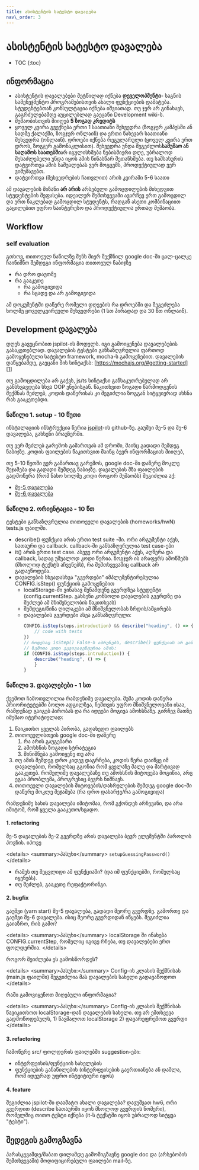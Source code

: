 ```yaml
---
title: ასისტენტის სატესტო დავალება
nav\_order: 3
---
```

# ასისტენტის სატესტო დავალება

- TOC
{:toc}


## ინფორმაცია
- ასისტენტის დავალებები მეტწილად იქნება **დეველოპმენტი**- საგნის სამენეჯმენტო პროგრამებისთვის ახალი ფუნქციების დამატება. სტუდენტებთან კონსულტაცია იქნება იშვიათად. თუ ჯერ არ გინახავს, გაგრძელებამდე აუცილებლად გაეცანი Development wiki-ს.
- მუშაობისთვის მიიღებ **5 ზოგად კრედიტს**
- ყოველ კვირა გვექნება ერთი 1 საათიანი შეხვედრა (ზოგჯერ კამპუსში ან სადმე ქალაქში, ზოგჯერ ონლაინ) და ერთი ნახევარ საათიანი შეხვედრა (ონლაინ). დროები იქნება რეგულარული (ყოველ კვირა ერთ დროს, ზოგჯერ გამონაკლისით).  შეხვედრა უნდა შეგეძლოს**სამუშაო ან საღამოს საათებში**არ იგულისხმება ნებისმიერი დღე, უბრალოდ შესაძლებელი უნდა იყოს ამის წინასწარ შეთანხმება. თუ სამსახურის დატვირთვა ამის საშუალებას ვერ მოგცემს, პროდუქტიულად ვერ ვიმუშავებთ.
- დატვირთვა (შეხვედრების ჩათვლით) არის კვირაში 5-6 საათი

ამ დავალების მიზანი **არ არის** არსებული გამოცდილების მიხედვით სტუდენტების შეფასება. იდეალურ შემთხვევაში ავარჩევ ერთ გამოცდილ და ერთ ნაკლებად გამოცდილ სტუდენტს, რადგან ასეთი კომბინაციით გაცილებით უფრო საინტერესო და პროდუქტიულია ერთად მუშაობა.

## Workflow
### self evaluation
გთხოვ, თითოეულ ნაწილზე შენს მიერ შექმნილ google doc-ში ცალ-ცალკე ჩაინიშნო შემდეგი ინფორმაცია თითოეულ ნაბიჯზე
- რა დრო დაუთმე
- რა გააკეთე
	- რა გამოგივიდა
	- რა სცადე და არ გამოგივიდა

ამ დოკუმენტში დაწერე რომელი დღეების რა დროებში და შეგეძლება ხოლმე ყოველკვირეული შეხვედრები (1 სთ პირადად და 30 წთ ონლაინ).

## Development დავალება
დღეს გავეცნობით jspilot-ის მოდულს. იგი გამოიყენება დავალებების გასაკეთებლად. დავალების ტესტები განსაზღვრულია ფართოდ გამოყენებული სატესტო framework, mocha-ს გამოყენებით. დავალების დაწყებამდე, გაეცანი მის სინტაქსს: [https://mochajs.org/#getting-started][1]

თუ გამოცდილება არ გაქვს, js/ts სინტაქსი განსაკუთრებულად არ განსხვავდება სხვა OOP ენებისგან. წაკითხვით ზოგადი წარმოდგენის შექმნას შეძლებ, კოდის დაწერისას კი შეგიძლია ზოგგან სიტყვიერად ახსნა რას გააკეთებდი. 

### ნაწილი 1. setup - 10 წუთი
ინსტალაციის ინსტრუქცია წერია [jspilot][2]-ის github-ზე. გაუშვი მე-5 და მე-6 დავალება, გახსენი ბრაუზერში.

თუ ვერ შეძლებ გარემოს გამართვას ამ დროში, მაინც გადადი შემდეგ ნაბიჯზე. კოდის ფაილების წაკითხვით მაინც ბევრ ინფორმაციას მიიღებ,

თუ 5-10 წუთში ვერ გამართავ გარემოს, google doc-ში დაწერე მოკლე შეჯამება და გადადი შემდეგ ნაბიჯზე. დავალების მზა ფაილების გადმოწერა (რომ ნახო ხოლმე კოდი როგორ მუშაობს) შეგიძლია აქ:
- [მე-5 დავალება][3]
- [მე-6 დავალება][4]

### ნაწილი 2. ორიენტაცია - 10 წთ
ტესტები განსაზღვრულია თითოეული დავალების (homeworks/hwN) tests.js ფაილში.

- describe() ფუნქცია არის ერთი test suite -ში. ორი არგუმენტი აქვს, სათაური და callback. callback-ში განსაზღვრულია test case-ები
- it() არის ერთი test case. ასევე ორი არგუმენტი აქვს, აღწერა და callback, სადაც უშუალოდ კოდი წერია. ზოგჯერ ის არაფერს ამოწმებს (მხოლოდ ტექსტს აჩვენებს), რა შემთხვევაშიც callback არ გადაეწოდება.
- დავალების სხვადასხვა "გვერდები" იმპლემენტირებულია CONFIG.isStep() ფუნქციის გამოყენებით
	- localStorage-ში ვინახავ მენამდენე გვერდზეა სტუდენტი (config.currentStep. გახსენი კონსოლი დავალების გვერდზე და შეძლებ ამ მნიშვნელობის წაკითხვას)
	- შემდეგი/წინა ღილაკები ამ მნიშვნელობას ზრდის/ამცირებს
	- დავალების გვერდები ასეა განსაზღვრული:
		```js
		CONFIG.isStep(steps.introduction) && describe("heading", () => {
			// code with tests
		})
		// როდესაც isStep() False-ს აბრუნებს, describe() ფუნქციას არ გამოიძახებს.
		// ზემოთა კოდი ეკვივალენტურია ამის:
		if (CONFIG.isStep(steps.intruduction)) {
			describe("heading", () => {
			}
		}

		```

### ნაწილი 3. დავალებები - 1  სთ
ქვემოთ ჩამოთვლილია რამდენიმე დავალება. მუშა კოდის დაწერა პრიორიტეტებში ბოლო ადგილზეა, ჩემთვის უფრო მნიშვნელოვანი ისაა, რამდენად გაიგებ პირობას და რა იდეები მოგივა ამოხსნაზე. გირჩევ მათზე იმუშაო იტერატიულად:
1. წაიკითხო ყველას პირობა, გადახედო ფაილებს
2. თითოეულისთვის google doc-ში დაწერე
	1. რა არის გაუგებარი
	2. ამოხსნის ზოგადი სტრატეგია
	3. მინიშნება გამოიყენე თუ არა
3. თუ ამის შემდეგ დრო კიდევ დაგრჩება, კოდის წერა დაიწყე იმ დავალებით, რომელსაც გგონია რომ ყველაზე მალე და მარტივად გააკეთებ. რომელიმე დავალებაზე თუ ამოხსნის მიტოვება მოგიწია, არც ეგაა პრობლემა, პროგრესიც ბევრს ნიშნავს.
4. თითოეული დავალების მიტოვების/დასრულების შემდეგ google doc-ში დაწერე მოკლე შეჯამება (რა დრო დახარჯე/რა გამოგივიდა)

რამდენიმე სახის დავალება იმიტომაა, რომ გქონდეს არჩევანი, და არა იმიტომ, რომ ყველა გააკეთო/სცადო.

#### 1. refactoring
მე-5 დავალების მე-2 გვერდზე არის დავალება ბევრ ელემენტში პაროლის პოვნის. იპოვე 

\<details\>
\<summary\>პასუხი\</summary\>
`setupGuessingPassword()`
\</details\>
- რამეს თუ შეცვლიდი ამ ფუნქციაში? (და იმ ფუნქციებში, რომელსაც იყენებს).
-  თუ შეძლებ, გააკეთე რეფაქტორინგი.

#### 2. bugfix
გაუშვი (yarn start) მე-5 დავალება, გადადი მეორე გვერდზე. გამორთე და გაუშვი მე-6 დავალება. ისიც მეორე გვერდიდან იწყებს. შეგიძლია გაიაზრო, რის გამო?

\<details\>
\<summary\>პასუხი\</summary\>
localStorage ში ინახება CONFIG.currentStep, რომელიც იგივე რჩება, თუ დავალებები ერთ ფოლდერშია.
\</details\>

როგორ შეიძლება ეს გამოსწორდეს?

\<details\>
\<summary\>პასუხი:\</summary\>
Config-ის კლასის შექმნისას (main.js ფაილში) შეგვიძლია მას დავალების სახელი გადავაწოდოთ
\</details\>

რაში გამოვიყენოთ მიღებული ინფორმაცია?

\<details\>
\<summary\>პასუხი:\</summary\>
Config-ის კლასის შექმნისას წავიკითხოთ localStorage-დან დავალების სახელი. თუ არ ემთხვევა გადმოწოდებულს, 1) წავშალოთ localStorage 2) დავარეფრეშოთ გვერდი
\</details\>


#### 3. refactoring
ჩამოწერე src/ ფოლდერის ფაილებში suggestion-ები:
- ინტერფეისის/ფუნქციის სახელების
- ფუნქციების განაწილების (ინტერფეისების გაერთიანება ან დაშლა, რომ იდეურად უფრო ინტუიტიური იყოს)

#### 4. feature
შეგიძლია jspilot-ში დაამატო ახალი დავალება? დავუშვათ hw6, ორი გვერდით (describe სათაურში იყოს მხოლოდ გვერდის ნომერი), რომელშიც თითო ტესტი იქნება (it-ს ტექსტში იყოს უბრალოდ სიტყვა "ტესტი").


## შედეგის გამოგზავნა 
პარასკევამდე/შაბათ დილამდე გამომიგზავნე google doc და (არსებობის შემთხვევაში) მოდიფიცირებული ფაილები mail-ზე.

[1]:	https://mochajs.org/#getting-started
[2]:	https://github.com/freeuni-digital-technologies/jspilot
[3]:	http://freeuni-digital-technologies.github.io/webHwInterface/hw5/hw5.zip
[4]:	http://freeuni-digital-technologies.github.io/webHwInterface/hw5/hw5.zip